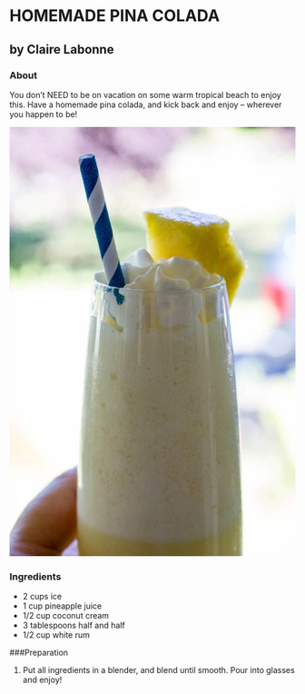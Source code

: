# HOMEMADE PINA COLADA
## by Claire Labonne


### About

You don’t NEED to be on vacation on some warm tropical beach to enjoy this. Have a homemade pina colada, and kick back and enjoy – wherever you happen to be!

![photo](recipes/pinacolada.jpg)

### Ingredients
- 2 cups ice
- 1 cup pineapple juice
- 1/2 cup coconut cream
- 3 tablespoons half and half
- 1/2 cup white rum

###Preparation

1. Put all ingredients in a blender, and blend until smooth. Pour into glasses and enjoy!
